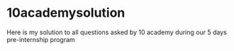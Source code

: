 # 10academysolution
Here is my solution to all questions asked by 10 academy during our 5 days pre-internship program
